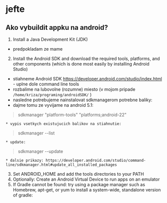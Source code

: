 # jefte

##  Ako vybuildit appku na android?

1. Install a Java Development Kit (JDK) 
  * predpokladam ze mame
2. Install the Android SDK and download the required tools, platforms, and other components (which is done most easily by installing Android Studio)
  * stiahneme Android SDK https://developer.android.com/studio/index.html - uplne dole command line tools
  * rozbalime na lubovolne (rozumne) miesto (v mojom pripade `/home/kriza/programing/androidSDK/` )
  * nasledne potrebujeme nainstalovat sdkmanagerom potrebne baliky:
  * dajme tomu ze vyvijame na android 5.1:
  
  > sdkmanager "platform-tools" "platforms;android-22"
  
    * vypis vsetkych existujucich balikov na stiahnutie:
    
  > sdkmanager --list
  
    * update:
    
  > sdkmanager --update
  
    * dalsie prikazy: https://developer.android.com/studio/command-line/sdkmanager.html#update_all_installed_packages
3. Set ANDROID_HOME and add the tools directories to your PATH
4. Optionally: Create an Android Virtual Device to run apps on an emulator
5. If Gradle cannot be found: try using a package manager such as Homebrew, apt-get, or yum to install a system-wide, standalone version of gradle:
